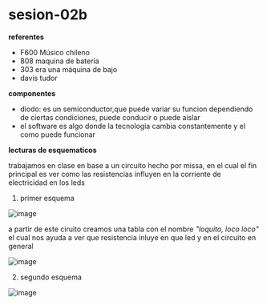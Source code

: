 # sesion-02b

__referentes__
- F600 Músico chileno
- 808 maquina de batería
- 303 era una máquina de bajo
- davis tudor

__componentes__
- diodo: es un semiconductor,que puede variar su funcion dependiendo de ciertas condiciones, puede conducir o puede aislar
- el software es algo donde la tecnologia cambia constantemente y el como puede funcionar

__lecturas de esquematicos__

trabajamos en clase en base a un circuito hecho por missa, en el cual el fin principal es ver como las resistencias influyen en la corriente de electricidad en los leds

1. primer esquema
   
![image](https://github.com/user-attachments/assets/fc27b004-024c-43c9-b936-cee832ed897c)

a partir de este ciruito creamos una tabla con el nombre _"loquito, loco loco"_ el cual nos ayuda a ver que resistencia inluye en que led y en el circuito en general

![image](https://github.com/user-attachments/assets/de49565e-eb85-4ff0-8464-f937ac158ccc)

2. segundo esquema

![image](https://github.com/user-attachments/assets/cb864d86-a977-4b2c-ac65-272d912685ea)
